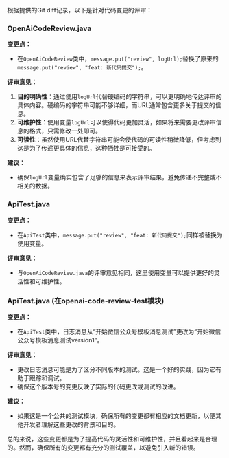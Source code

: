根据提供的Git diff记录，以下是针对代码变更的评审：

### OpenAiCodeReview.java

**变更点：**
- 在`OpenAiCodeReview`类中，`message.put("review", logUrl);`替换了原来的`message.put("review", "feat: 新代码提交");`。

**评审意见：**
1. **目的明确性**：通过使用`logUrl`代替硬编码的字符串，可以更明确地传达评审的具体内容。硬编码的字符串可能不够详细，而URL通常包含更多关于提交的信息。
2. **可维护性**：使用变量`logUrl`可以使得代码更加灵活，如果将来需要更改评审信息的格式，只需修改一处即可。
3. **可读性**：虽然使用URL代替字符串可能会使代码的可读性稍微降低，但考虑到这是为了传递更具体的信息，这种牺牲是可接受的。

**建议：**
- 确保`logUrl`变量确实包含了足够的信息来表示评审结果，避免传递不完整或不相关的数据。

### ApiTest.java

**变更点：**
- 在`ApiTest`类中，`message.put("review", "feat: 新代码提交");`同样被替换为使用变量。

**评审意见：**
- 与`OpenAiCodeReview.java`的评审意见相同，这里使用变量可以提供更好的灵活性和可维护性。

### ApiTest.java (在openai-code-review-test模块)

**变更点：**
- 在`ApiTest`类中，日志消息从“开始微信公众号模板消息测试”更改为“开始微信公众号模板消息测试version1”。

**评审意见：**
- 更改日志消息可能是为了区分不同版本的测试。这是一个好的实践，因为它有助于跟踪和调试。
- 确保这个版本号的变更反映了实际的代码更改或测试的改进。

**建议：**
- 如果这是一个公共的测试模块，确保所有的变更都有相应的文档更新，以便其他开发者理解这些更改的背景和目的。

总的来说，这些变更都是为了提高代码的灵活性和可维护性，并且看起来是合理的。然而，确保所有的变更都有充分的测试覆盖，以避免引入新的错误。